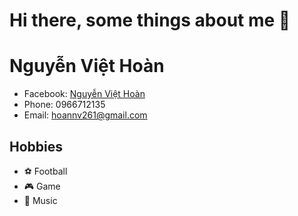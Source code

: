 # Hi there, some things about me 👋

# Nguyễn Việt Hoàn

* Facebook: [Nguyễn Việt Hoàn](https://www.facebook.com/hoan.nguyenviet.549/)
* Phone: 0966712135
* Email: hoannv261@gmail.com
## Hobbies

* ⚽ Football
* 🎮 Game
* :musical_note: Music

<!--
**viethoan261/viethoan261** is a ✨ _special_ ✨ repository because its `README.md` (this file) appears on your GitHub profile.

Here are some ideas to get you started:

- 🔭 I’m currently working on ...
- 🌱 I’m currently learning ...
- 👯 I’m looking to collaborate on ...
- 🤔 I’m looking for help with ...
- 💬 Ask me about ...
- 📫 How to reach me: ...
- 😄 Pronouns: ...
- ⚡ Fun fact: ...
-->

